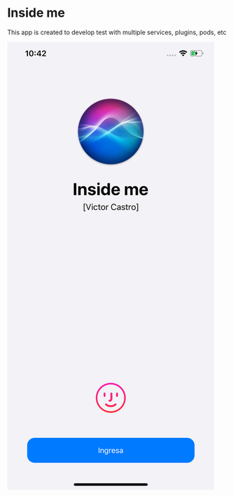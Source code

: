 
# Inside me

This app is created to develop test with  multiple services, plugins, pods, etc

![Login](https://raw.githubusercontent.com/victorcastro-io/assets/master/login.png)
